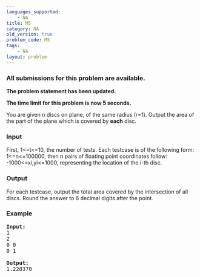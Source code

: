 ```yaml
---
languages_supported:
    - NA
title: M5
category: NA
old_version: true
problem_code: M5
tags:
    - NA
layout: problem
---
```

###  All submissions for this problem are available. 

**The problem statement has been updated.**

**The time limit for this problem is now 5 seconds.**

You are given n discs on plane, of the same radius (r=1). Output the area of the part of the plane which is covered by **each** disc.

### Input

First, 1&lt;=t&lt;=10, the number of tests. Each testcase is of the following form: 1&lt;=n&lt;=100000, then n pairs of floating point coordinates follow: -1000&lt;=xi,yi&lt;=1000, representing the location of the i-th disc.

### Output

For each testcase, output the total area covered by the intersection of all discs. Round the answer to 6 decimal digits after the point.

### Example

<pre><b>Input:</b>
1
2
0 0
0 1

<b>Output:</b>
1.228370
</pre>